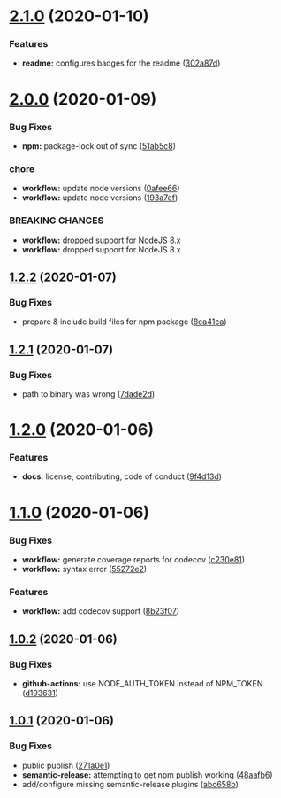 # [2.1.0](https://github.com/spudly/config-config/compare/v2.0.0...v2.1.0) (2020-01-10)


### Features

* **readme:** configures badges for the readme ([302a87d](https://github.com/spudly/config-config/commit/302a87d0976f90177f906d9fe24c011ca2fdde65))

# [2.0.0](https://github.com/spudly/config-config/compare/v1.2.2...v2.0.0) (2020-01-09)


### Bug Fixes

* **npm:** package-lock out of sync ([51ab5c8](https://github.com/spudly/config-config/commit/51ab5c8a44880121c91cb4526b3f2930884fe5e4))


### chore

* **workflow:** update node versions ([0afee66](https://github.com/spudly/config-config/commit/0afee6685c99e167a7db72842578628816c1050e))
* **workflow:** update node versions ([193a7ef](https://github.com/spudly/config-config/commit/193a7ef38059704780b6c2d82f76eb6e03d96920))


### BREAKING CHANGES

* **workflow:** dropped support for NodeJS 8.x
* **workflow:** dropped support for NodeJS 8.x

## [1.2.2](https://github.com/spudly/config-config/compare/v1.2.1...v1.2.2) (2020-01-07)


### Bug Fixes

* prepare & include build files for npm package ([8ea41ca](https://github.com/spudly/config-config/commit/8ea41ca4fe7834c61ce85b4aaf148c70fb3e2d84))

## [1.2.1](https://github.com/spudly/config-config/compare/v1.2.0...v1.2.1) (2020-01-07)


### Bug Fixes

* path to binary was wrong ([7dade2d](https://github.com/spudly/config-config/commit/7dade2d3c257cf64fe54f6cdcd4add06592be221))

# [1.2.0](https://github.com/spudly/config-config/compare/v1.1.0...v1.2.0) (2020-01-06)


### Features

* **docs:** license, contributing, code of conduct ([9f4d13d](https://github.com/spudly/config-config/commit/9f4d13dbe957a75bead50efdd757abc21b9fa031))

# [1.1.0](https://github.com/spudly/config-config/compare/v1.0.2...v1.1.0) (2020-01-06)


### Bug Fixes

* **workflow:** generate coverage reports for codecov ([c230e81](https://github.com/spudly/config-config/commit/c230e811e5c24313a6142ba30182214ecfee1101))
* **workflow:** syntax error ([55272e2](https://github.com/spudly/config-config/commit/55272e259e4841b9b852f6116ce4af5752cb2869))


### Features

* **workflow:** add codecov support ([8b23f07](https://github.com/spudly/config-config/commit/8b23f070b903a4e7962073f4384d1b3bfdd00af5))

## [1.0.2](https://github.com/spudly/config-config/compare/v1.0.1...v1.0.2) (2020-01-06)


### Bug Fixes

* **github-actions:** use NODE_AUTH_TOKEN instead of NPM_TOKEN ([d193631](https://github.com/spudly/config-config/commit/d1936317e40b7a128009759bc64eafb05e7fd88f))

## [1.0.1](https://github.com/spudly/config-config/compare/v1.0.0...v1.0.1) (2020-01-06)


### Bug Fixes

* public publish ([271a0e1](https://github.com/spudly/config-config/commit/271a0e19fe19beedb229b6862cb06f68ca57279b))
* **semantic-release:** attempting to get npm publish working ([48aafb6](https://github.com/spudly/config-config/commit/48aafb61529ff57b4e0deb40e5c21a82505c656f))
* add/configure missing semantic-release plugins ([abc658b](https://github.com/spudly/config-config/commit/abc658bc1e0ad52d98104b0918082d92ee29934f))
